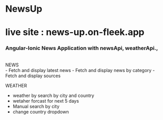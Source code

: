 # NewsUp
# live site : news-up.on-fleek.app

<h3> Angular-Ionic News Application with newsApi, weatherApi., </h3>
<br/>
NEWS
<br/>
 - Fetch and display latest news 
 - Fetch and display news by category
 - Fetch and display sources 
<br/>
 
 WEATHER
<br/>
 - weather by search by city and country 
 - wetaher forcast for next 5 days
 - Manual search by city
 - change country dropdown
